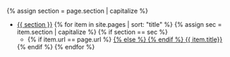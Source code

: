 {% assign section = page.section | capitalize %}
<ul class="usa-sidenav">
  <li class="usa-sidenav__item">
    <a href="/{{ page.section }}">{{ section }}</a>
    {% for item in site.pages | sort: "title" %}
      {% assign sec = item.section | capitalize %}
    {% if section == sec  %}
      <ul class="usa-sidenav__sublist">
          <li class="usa-sidenav__item class">
          {% if item.url == page.url %} 
            <a href="{{ item.permalink }}" class="usa-current">
          {% else %}
            <a href="{{ item.permalink }}">
          {% endif %}
              {{ item.title}}</a>
          </li>
        </ul>
      {% endif %}
    {% endfor %}
    </li>
  </li>
</ul>